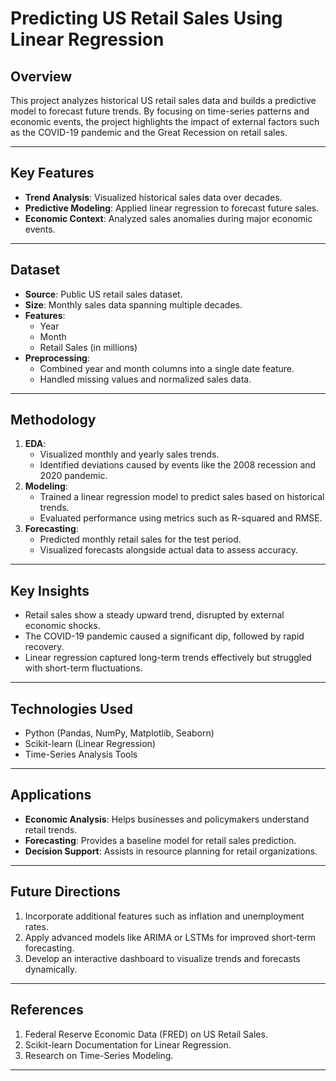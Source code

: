 # Predicting US Retail Sales Using Linear Regression

## Overview
This project analyzes historical US retail sales data and builds a predictive model to forecast future trends. By focusing on time-series patterns and economic events, the project highlights the impact of external factors such as the COVID-19 pandemic and the Great Recession on retail sales.

---

## Key Features
- **Trend Analysis**: Visualized historical sales data over decades.
- **Predictive Modeling**: Applied linear regression to forecast future sales.
- **Economic Context**: Analyzed sales anomalies during major economic events.

---

## Dataset
- **Source**: Public US retail sales dataset.
- **Size**: Monthly sales data spanning multiple decades.
- **Features**:
  - Year
  - Month
  - Retail Sales (in millions)
- **Preprocessing**:
  - Combined year and month columns into a single date feature.
  - Handled missing values and normalized sales data.

---

## Methodology
1. **EDA**:
   - Visualized monthly and yearly sales trends.
   - Identified deviations caused by events like the 2008 recession and 2020 pandemic.
2. **Modeling**:
   - Trained a linear regression model to predict sales based on historical trends.
   - Evaluated performance using metrics such as R-squared and RMSE.
3. **Forecasting**:
   - Predicted monthly retail sales for the test period.
   - Visualized forecasts alongside actual data to assess accuracy.

---

## Key Insights
- Retail sales show a steady upward trend, disrupted by external economic shocks.
- The COVID-19 pandemic caused a significant dip, followed by rapid recovery.
- Linear regression captured long-term trends effectively but struggled with short-term fluctuations.

---

## Technologies Used
- Python (Pandas, NumPy, Matplotlib, Seaborn)
- Scikit-learn (Linear Regression)
- Time-Series Analysis Tools

---

## Applications
- **Economic Analysis**: Helps businesses and policymakers understand retail trends.
- **Forecasting**: Provides a baseline model for retail sales prediction.
- **Decision Support**: Assists in resource planning for retail organizations.

---

## Future Directions
1. Incorporate additional features such as inflation and unemployment rates.
2. Apply advanced models like ARIMA or LSTMs for improved short-term forecasting.
3. Develop an interactive dashboard to visualize trends and forecasts dynamically.

---

## References
1. Federal Reserve Economic Data (FRED) on US Retail Sales.
2. Scikit-learn Documentation for Linear Regression.
3. Research on Time-Series Modeling.

---
